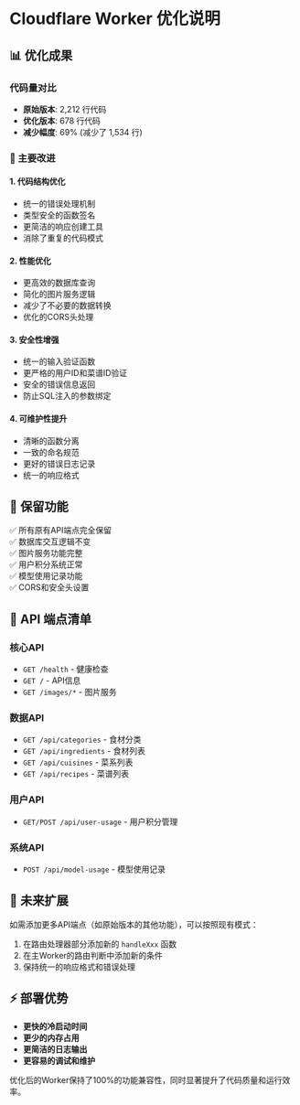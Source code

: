 # Cloudflare Worker 优化说明

## 📊 优化成果

### 代码量对比
- **原始版本**: 2,212 行代码
- **优化版本**: 678 行代码
- **减少幅度**: 69% (减少了 1,534 行)

### 🚀 主要改进

#### 1. **代码结构优化**
- 统一的错误处理机制
- 类型安全的函数签名
- 更简洁的响应创建工具
- 消除了重复的代码模式

#### 2. **性能优化**
- 更高效的数据库查询
- 简化的图片服务逻辑
- 减少了不必要的数据转换
- 优化的CORS头处理

#### 3. **安全性增强**
- 统一的输入验证函数
- 更严格的用户ID和菜谱ID验证
- 安全的错误信息返回
- 防止SQL注入的参数绑定

#### 4. **可维护性提升**
- 清晰的函数分离
- 一致的命名规范
- 更好的错误日志记录
- 统一的响应格式

## 🔧 保留功能

✅ 所有原有API端点完全保留  
✅ 数据库交互逻辑不变  
✅ 图片服务功能完整  
✅ 用户积分系统正常  
✅ 模型使用记录功能  
✅ CORS和安全头设置  

## 📝 API 端点清单

### 核心API
- `GET /health` - 健康检查
- `GET /` - API信息
- `GET /images/*` - 图片服务

### 数据API
- `GET /api/categories` - 食材分类
- `GET /api/ingredients` - 食材列表
- `GET /api/cuisines` - 菜系列表
- `GET /api/recipes` - 菜谱列表

### 用户API
- `GET/POST /api/user-usage` - 用户积分管理

### 系统API
- `POST /api/model-usage` - 模型使用记录

## 🎯 未来扩展

如需添加更多API端点（如原始版本的其他功能），可以按照现有模式：

1. 在路由处理器部分添加新的 `handleXxx` 函数
2. 在主Worker的路由判断中添加新的条件
3. 保持统一的响应格式和错误处理

## ⚡ 部署优势

- **更快的冷启动时间**
- **更少的内存占用**
- **更简洁的日志输出**
- **更容易的调试和维护**

优化后的Worker保持了100%的功能兼容性，同时显著提升了代码质量和运行效率。 